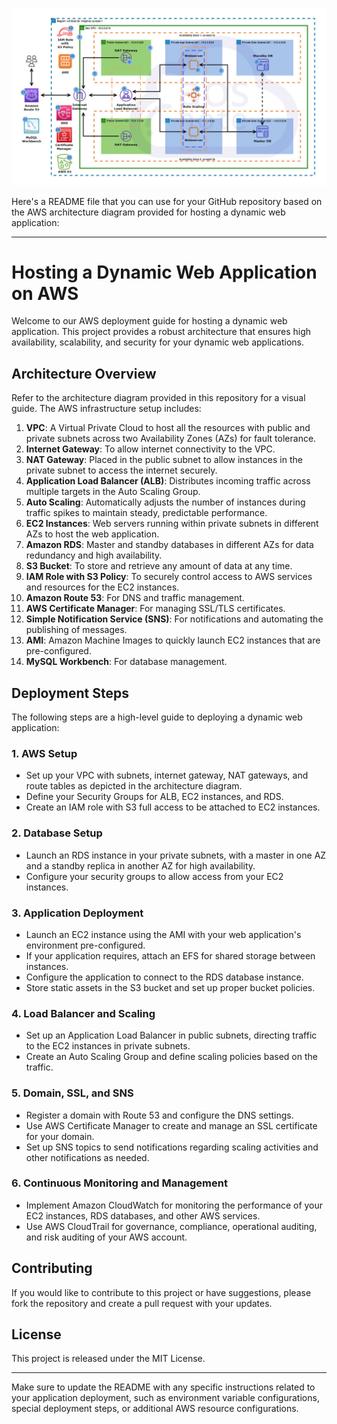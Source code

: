 ![Alt text](host_a_dynamic_website_or_web_application_on_aws2.jpg)

Here's a README file that you can use for your GitHub repository based on the AWS architecture diagram provided for hosting a dynamic web application:

---

# Hosting a Dynamic Web Application on AWS

Welcome to our AWS deployment guide for hosting a dynamic web application. This project provides a robust architecture that ensures high availability, scalability, and security for your dynamic web applications.

## Architecture Overview

Refer to the architecture diagram provided in this repository for a visual guide. The AWS infrastructure setup includes:

1. **VPC**: A Virtual Private Cloud to host all the resources with public and private subnets across two Availability Zones (AZs) for fault tolerance.
2. **Internet Gateway**: To allow internet connectivity to the VPC.
3. **NAT Gateway**: Placed in the public subnet to allow instances in the private subnet to access the internet securely.
4. **Application Load Balancer (ALB)**: Distributes incoming traffic across multiple targets in the Auto Scaling Group.
5. **Auto Scaling**: Automatically adjusts the number of instances during traffic spikes to maintain steady, predictable performance.
6. **EC2 Instances**: Web servers running within private subnets in different AZs to host the web application.
7. **Amazon RDS**: Master and standby databases in different AZs for data redundancy and high availability.
8. **S3 Bucket**: To store and retrieve any amount of data at any time.
9. **IAM Role with S3 Policy**: To securely control access to AWS services and resources for the EC2 instances.
10. **Amazon Route 53**: For DNS and traffic management.
11. **AWS Certificate Manager**: For managing SSL/TLS certificates.
12. **Simple Notification Service (SNS)**: For notifications and automating the publishing of messages.
13. **AMI**: Amazon Machine Images to quickly launch EC2 instances that are pre-configured.
14. **MySQL Workbench**: For database management.

## Deployment Steps

The following steps are a high-level guide to deploying a dynamic web application:

### 1. AWS Setup

- Set up your VPC with subnets, internet gateway, NAT gateways, and route tables as depicted in the architecture diagram.
- Define your Security Groups for ALB, EC2 instances, and RDS.
- Create an IAM role with S3 full access to be attached to EC2 instances.

### 2. Database Setup

- Launch an RDS instance in your private subnets, with a master in one AZ and a standby replica in another AZ for high availability.
- Configure your security groups to allow access from your EC2 instances.

### 3. Application Deployment

- Launch an EC2 instance using the AMI with your web application's environment pre-configured.
- If your application requires, attach an EFS for shared storage between instances.
- Configure the application to connect to the RDS database instance.
- Store static assets in the S3 bucket and set up proper bucket policies.

### 4. Load Balancer and Scaling

- Set up an Application Load Balancer in public subnets, directing traffic to the EC2 instances in private subnets.
- Create an Auto Scaling Group and define scaling policies based on the traffic.

### 5. Domain, SSL, and SNS

- Register a domain with Route 53 and configure the DNS settings.
- Use AWS Certificate Manager to create and manage an SSL certificate for your domain.
- Set up SNS topics to send notifications regarding scaling activities and other notifications as needed.

### 6. Continuous Monitoring and Management

- Implement Amazon CloudWatch for monitoring the performance of your EC2 instances, RDS databases, and other AWS services.
- Use AWS CloudTrail for governance, compliance, operational auditing, and risk auditing of your AWS account.

## Contributing

If you would like to contribute to this project or have suggestions, please fork the repository and create a pull request with your updates.

## License

This project is released under the MIT License.

---

Make sure to update the README with any specific instructions related to your application deployment, such as environment variable configurations, special deployment steps, or additional AWS resource configurations.
